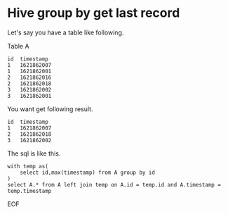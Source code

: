 # Hive group by get last record
Let's say you have a table like following.

Table A
```
id  timestamp
1   1621862007
1   1621862001
2   1621862016
2   1621862018
3   1621862002
3   1621862001
```

You want get following result.
```
id  timestamp
1   1621862007
2   1621862018
3   1621862002
```

The sql is like this.
```
with temp as(
    select id,max(timestamp) from A group by id
)
select A.* from A left join temp on A.id = temp.id and A.timestamp = temp.timestamp
```

EOF